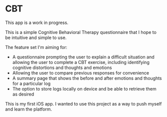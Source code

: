 # CBT

This app is a work in progress. 


This is a simple Cognitive Behavioral Therapy questionnaire that I hope to be intuitive and simple to use.  

The feature set I'm aiming for:
* A questionnaire prompting the user to explain a difficult situation and allowing the user to complete a CBT exercise, including identifying cognitive distortions and thoughts and emotions
* Allowing the user to compare previous responses for convenience
* A summary page that shows the before and after emotions and thoughts for a particular log
* The option to store logs locally on device and be able to retrieve them as desired 
 
 
This is my first iOS app. I wanted to use this project as a way to push myself and learn the platform.  



